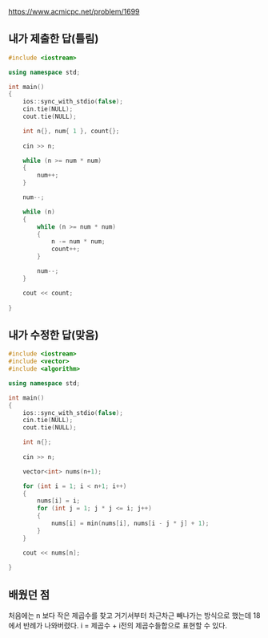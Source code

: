 https://www.acmicpc.net/problem/1699

내가 제출한 답(틀림)
--------------
```cpp
#include <iostream>

using namespace std;

int main()
{
    ios::sync_with_stdio(false);
    cin.tie(NULL);
    cout.tie(NULL);

    int n{}, num{ 1 }, count{};
    
    cin >> n;

    while (n >= num * num)
    {
        num++;
    }

    num--;

    while (n)
    {
        while (n >= num * num)
        {
            n -= num * num;
            count++;
        }

        num--;
    }

    cout << count;
   
}
```

내가 수정한 답(맞음)
---------------
```cpp
#include <iostream>
#include <vector>
#include <algorithm>

using namespace std;

int main()
{
    ios::sync_with_stdio(false);
    cin.tie(NULL);
    cout.tie(NULL);

    int n{};
    
    cin >> n;

    vector<int> nums(n+1);

    for (int i = 1; i < n+1; i++)
    {
        nums[i] = i;
        for (int j = 1; j * j <= i; j++)
        {
            nums[i] = min(nums[i], nums[i - j * j] + 1);
        }
    }

    cout << nums[n];
   
}
```

배웠던 점
-------------

처음에는 n 보다 작은 제곱수를 찾고 거기서부터 차근차근 빼나가는 방식으로 했는데 18에서 반례가 나와버렸다. i = 제곱수 + i전의 제곱수들합으로 표현할 수 있다.
